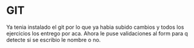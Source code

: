 # GIT


Ya tenia instalado el git por lo que ya habia subido cambios y todos los ejercicios los entrego por aca.
Ahora le puse validaciones al form para q detecte si se escribio le nombre o no.
